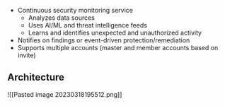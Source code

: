 
- Continuous security monitoring service
	- Analyzes data sources
	- Uses AI/ML and threat intelligence feeds
	- Learns and identifies unexpected and unauthorized activity
- Notifies on findings or event-driven protection/remediation
- Supports multiple accounts (master and member accounts based on invite)

## Architecture

![[Pasted image 20230318195512.png]]

